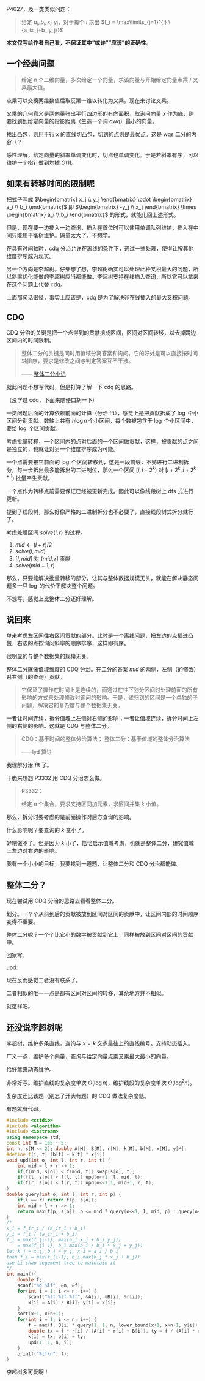 P4027，及一类类似问题：

> 给定 $a_i,b_i,x_i,y_i$，对于每个 $i$ 求出 $f_i = \max\limits_{j=1}^{i} \{a_ix_j+b_iy_j\}$

**本文仅写给作者自己看，不保证其中“或许”“应该”的正确性。**

## 一个经典问题

> 给定 $n$ 个二维向量，多次给定一个向量，求该向量与开始给定向量点乘 / 叉乘最大值。

点乘可以交换两维数值后取反第一维以转化为叉乘。现在来讨论叉乘。

叉乘的几何意义是两向量张出平行四边形的有向面积，取询问向量 $x$ 作为底，则要找到到给定向量的投影距离（生造一个词 qwq）最小的向量。

找出凸包，则用平行 $x$ 的直线切凸包，切到的点则是最优点。这是 wqs 二分的内容（？

感性理解，给定向量的斜率单调变化时，切点也单调变化。于是若斜率有序，可以维护一个指针做到均摊 $O(1)$。

## 如果有转移时间的限制呢

把式子写成 $\begin{bmatrix} x_j \\ y_j \end{bmatrix} \cdot \begin{bmatrix} a_i \\ b_i \end{bmatrix}$ 即 $\begin{bmatrix} -y_j \\ x_j \end{bmatrix} \times \begin{bmatrix} a_i \\ b_i \end{bmatrix}$ 的形式，就能化回上述形式。

但是，现在要一边插入一边查询，插入在首位时可以使用单调队列维护，插入在中间只能用平衡树维护。码量太大了，不想学。

在具有时间轴时，cdq 分治允许在离线的条件下，通过一些处理，使得让按其他维度排序成为现实。

另一个方向是李超树。仔细想了想，李超树确实可以处理此种叉积最大的问题，所以斜率优化能做的李超树应当都能做。李超树支持在线插入查询，所以它可以拿来在这个问题上代替 cdq。

上面那句话很怪，事实上应该是，cdq 是为了解决非在线插入的最大叉积问题。

## CDQ

CDQ 分治的关键是把一个点得到的贡献拆成区间，区间对区间转移，以去掉两边区间内的时间限制。

> 整体二分的关键是同时用值域分离答案和询问。它的好处是可以直接按时间轴排序，要求是修改之间与判定答案互不干涉。
> 
> —— [整体二分小记](https://www.cnblogs.com/purplevine/p/16602183.html)

就此问题不想写代码，但是打算了解一下 cdq 的思路。

（没学过 cdq，下面来随便口胡一下）

一类问题后面的计算依赖前面的计算（分治 fft），感觉上是把贡献拆成了 $\log$ 个小区间分别贡献。数轴上共有 $n \log n$ 个小区间，每个数被包含于 $\log$ 个小区间中，要给 $\log$ 个区间贡献。

考虑批量转移，一个区间内的点对后面的一个区间做贡献，这样，被贡献的点之间是独立的，也就让对另一个维度排序成为可能。

一个点需要被它前面的 $\log$ 个区间转移到，这是一段前缀，不妨进行二进制拆分，每一步拆出最多能拆出的二进制位，那么一个区间 $[i,i+2^k)$ 对 $[i+2^k,i+2^{k+1})$ 批量产生贡献。

一个点作为转移点前需要保证已经被更新完成。因此可以像线段树上 dfs 式进行更新。

提到了线段树，那么好像严格的二进制拆分也不必要了，直接线段树式拆分就行了。

考虑处理区间 $solve(l,r)$ 的过程。

1. $mid \gets (l+r)/2$
2. $solve(l,mid)$
3. $[l,mid]$ 对 $(mid,r]$ 贡献
4. $solve(mid+1,r)$

那么，只要能解决批量转移的部分，让其与整体数据规模无关，就能在解决静态问题多一只 $\log$ 的代价下解决整个问题。

不想写，感觉上比整体二分还好理解。

## 说回来

单来考虑左区间往右区间贡献的部分。此时是一个离线问题，把左边的点插进凸包，右边的点按询问斜率的顺序排序，这样即有序。

很明显的与整个数据集的规模无关。

整体二分就像值域维度的 CDQ 分治。在二分的答案 $mid$ 的两侧，左侧（的修改）对右侧（的查询）贡献。

> 它保证了操作在时间上是连续的，而通过在往下划分区间时处理前面的所有影响的方式来处理修改对询问的影响。于是，递归到的区间是一个单独的子问题，解决它的复杂度与整个数据集无关。

一者让时间连续，拆分值域上左侧对右侧的影响；一者让值域连续，拆分时间上左侧的右侧的影响。这就是 CDQ 与整体二分。

> CDQ：基于时间的整体分治算法； 整体二分：基于值域的整体分治算法
> 
> ——lyd 算进

我理解分治 fft 了。

干脆来想想 P3332 用 CDQ 分治怎么做。

> P3332：
> 
> 给定 $n$ 个集合，要求支持区间加元素，求区间并集 $k$ 小值。

那么，拆分时要考虑的是前面操作对后方查询的影响。

什么影响呢？要查询的 $k$ 变小了。

好吧做不了。但是因为 $k$ 小了，恰恰启示值域考虑，也就是整体二分，研究值域上左边对右边的影响。

我有一个小小的目标，我要找到一道题，让整体二分和 CDQ 分治都能做。

## 整体二分？

现在尝试用 CDQ 分治的思路去看看整体二分。

划分。一个个从前到后的贡献被放到区间对区间的贡献中，让区间内部的时间顺序变得不重要。

整体二分呢？一个个比它小的数字被贡献到它上，同样被放到区间对区间的贡献中。

回家写。

upd:

现在反而感觉二者没有联系了。

二者相似的唯一一点是都有区间对区间的转移，其余地方并不相似。

就这样吧。

## 还没说李超树呢

李超树，维护多条直线，查询与 $x=k$ 交点最往上的直线编号。支持动态插入。

广义一点，维护多个向量，查询与给定向量点乘叉乘最大最小的向量。

恰好拿来动态维护。

非常好写。维护直线的复杂度单次 $O(\log n)$，维护线段的复杂度单次 $O(\log^2 n)$。

复杂度还比该题（别忘了开头有题）的 CDQ 做法复杂度低。

有题就有代码。

```cpp
#include <cstdio>
#include <algorithm>
#include <iostream>
using namespace std;
const int M = 1e5 + 5;
int n, s[M << 2]; double A[M], B[M], r[M], k[M], b[M], x[M], y[M];
#define f(i, t) (b[t] + k[t] * x[i])
void upd(int o, int l, int r, int t) {
    int mid = l + r >> 1;
    if(f(mid, s[o]) < f(mid, t)) swap(s[o], t);
    if(f(l, s[o]) < f(l, t)) upd(o<<1, l, mid, t);
    if(f(r, s[o]) < f(r, t)) upd(o<<1|1, mid+1, r, t);
}
double query(int o, int l, int r, int p) {
    if(l == r) return f(p, s[o]);
    int mid = l + r >> 1;
    return max(f(p, s[o]), p <= mid ? query(o<<1, l, mid, p) : query(o<<1|1, mid+1, r, p));
}
/*
x_i = f_ir_i / (a_ir_i + b_i)
y_i = f_i / (a_ir_i + b_i)
f_i = max(f_{i-1}, max(a_i x_j + b_i y_j))
    = max(f_{i-1}, b_i max(a_i / b_i * x_j + y_j))
let k_j = x_j, b_j = y_j, x_i = a_i / b_i
then f_i = max(f_{i-1}, b_i max(k_j * x_j + b_j))
use Li-chao segement tree to maintain it
*/
int main(){
    double f;
    scanf("%d %lf", &n, &f);
    for(int i = 1; i <= n; i++) {
        scanf("%lf %lf %lf", &A[i], &B[i], &r[i]);
        x[i] = A[i] / B[i]; y[i] = x[i];
    }
    sort(x+1, x+n+1);
    for(int i = 1; i <= n; i++) {
        f = max(f, B[i] * query(1, 1, n, lower_bound(x+1, x+n+1, y[i]) - x));
        double tx = f * r[i] / (A[i] * r[i] + B[i]), ty = f / (A[i] * r[i] + B[i]);
        k[i] = tx; b[i] = ty; 
        upd(1, 1, n, i);
    }
    printf("%lf\n", f);
}
```

李超树多可爱啊！